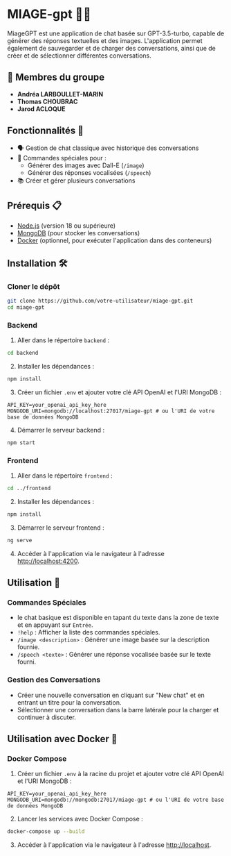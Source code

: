 # MIAGE-gpt 🌟🤖

MiageGPT est une application de chat basée sur GPT-3.5-turbo, capable de générer des réponses textuelles et des images. L'application permet également de sauvegarder et de charger des conversations, ainsi que de créer et de sélectionner différentes conversations.

## 👥 Membres du groupe

- **Andréa LARBOULLET-MARIN**
- **Thomas CHOUBRAC**
- **Jarod ACLOQUE**

## Fonctionnalités 🚀

- 🗣️ Gestion de chat classique avec historique des conversations
- 🎨 Commandes spéciales pour :
    - Générer des images avec Dall-E (`/image`)
    - Générer des réponses vocalisées (`/speech`)
- 📚 Créer et gérer plusieurs conversations

## Prérequis 📋

- [Node.js](https://nodejs.org/) (version 18 ou supérieure)
- [MongoDB](https://www.mongodb.com/) (pour stocker les conversations)
- [Docker](https://www.docker.com/) (optionnel, pour exécuter l'application dans des conteneurs)

## Installation 🛠️

### Cloner le dépôt

```bash
git clone https://github.com/votre-utilisateur/miage-gpt.git
cd miage-gpt
```

### Backend

1. Aller dans le répertoire `backend` :

```bash
cd backend
```

2. Installer les dépendances :

```bash
npm install
```

3. Créer un fichier `.env` et ajouter votre clé API OpenAI et l'URI MongoDB :

```plaintext
API_KEY=your_openai_api_key_here
MONGODB_URI=mongodb://localhost:27017/miage-gpt # ou l'URI de votre base de données MongoDB
```

4. Démarrer le serveur backend :

```bash
npm start
```

### Frontend

1. Aller dans le répertoire `frontend` :

```bash
cd ../frontend
```

2. Installer les dépendances :

```bash
npm install
```

3. Démarrer le serveur frontend :

```bash
ng serve
```

4. Accéder à l'application via le navigateur à l'adresse [http://localhost:4200](http://localhost:4200).

## Utilisation 💬

### Commandes Spéciales

- le chat basique est disponible en tapant du texte dans la zone de texte et en appuyant sur `Entrée`.
- `!help` : Afficher la liste des commandes spéciales.
- `/image <description>` : Générer une image basée sur la description fournie.
- `/speech <texte>` : Générer une réponse vocalisée basée sur le texte fourni.

### Gestion des Conversations

- Créer une nouvelle conversation en cliquant sur "New chat" et en entrant un titre pour la conversation.
- Sélectionner une conversation dans la barre latérale pour la charger et continuer à discuter.

## Utilisation avec Docker 🐳

### Docker Compose

1. Créer un fichier `.env` à la racine du projet et ajouter votre clé API OpenAI et l'URI MongoDB :

```plaintext
API_KEY=your_openai_api_key_here
MONGODB_URI=mongodb://mongodb:27017/miage-gpt # ou l'URI de votre base de données MongoDB
```

2. Lancer les services avec Docker Compose :

```bash
docker-compose up --build
```

3. Accéder à l'application via le navigateur à l'adresse [http://localhost](http://localhost).